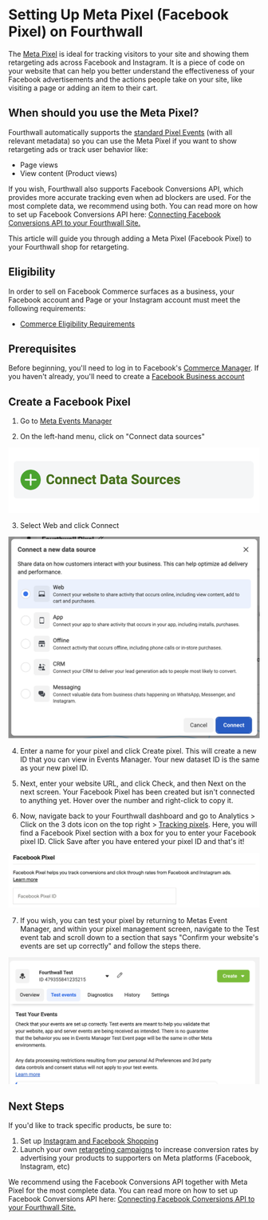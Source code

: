 # Setting Up Meta Pixel (Facebook Pixel) on Fourthwall

The [Meta Pixel](https://www.facebook.com/business/tools/meta-pixel) is ideal for tracking visitors to your site and showing them retargeting ads across Facebook and Instagram. It is a piece of code on your website that can help you better understand the effectiveness of your Facebook advertisements and the actions people take on your site, like visiting a page or adding an item to their cart.

## When should you use the Meta Pixel?

Fourthwall automatically supports the [standard Pixel Events](https://www.facebook.com/business/help/402791146561655?id=1205376682832142) (with all relevant metadata) so you can use the Meta Pixel if you want to show retargeting ads or track user behavior like:

- Page views
- View content (Product views)

If you wish, Fourthwall also supports Facebook Conversions API, which provides more accurate tracking even when ad blockers are used. For the most complete data, we recommend using both. You can read more on how to set up Facebook Conversions API here: [Connecting Facebook Conversions API to your Fourthwall Site.](https://help.fourthwall.com/hc/en-us/articles/37430330256539)

This article will guide you through adding a Meta Pixel (Facebook Pixel) to your Fourthwall shop for retargeting.

## Eligibility

In order to sell on Facebook Commerce surfaces as a business, your Facebook account and Page or your Instagram account must meet the following requirements:

- [Commerce Eligibility Requirements](https://help.instagram.com/1627591223954487)

## Prerequisites

Before beginning, you'll need to log in to Facebook's [Commerce Manager](https://business.facebook.com/commerce). If you haven't already, you'll need to create a [Facebook Business account](https://www.facebook.com/business/help/842191386156027?id=533228987210412)

## Create a Facebook Pixel

1. Go to [Meta Events Manager](https://www.facebook.com/events_manager2/)

2. On the left-hand menu, click on "Connect data sources"

![Connect data sources button](./1.png)

3. Select Web and click Connect

![Web connection selection](./2.png)

4. Enter a name for your pixel and click Create pixel. This will create a new ID that you can view in Events Manager. Your new dataset ID is the same as your new pixel ID.

5. Next, enter your website URL, and click Check, and then Next on the next screen. Your Facebook Pixel has been created but isn't connected to anything yet. Hover over the number and right-click to copy it.

6. Now, navigate back to your Fourthwall dashboard and go to Analytics > Click on the 3 dots icon on the top right > [Tracking pixels](https://my-shop.fourthwall.com/admin/dashboard/analytics/tracking-pixels?redirect). Here, you will find a Facebook Pixel section with a box for you to enter your Facebook pixel ID. Click Save after you have entered your pixel ID and that's it!

![Facebook Pixel ID input field](./3.png)

7. If you wish, you can test your pixel by returning to Metas Event Manager, and within your pixel management screen, navigate to the Test event tab and scroll down to a section that says "Confirm your website's events are set up correctly" and follow the steps there.

![Test event section](./4.png)

## Next Steps

If you'd like to track specific products, be sure to:

1. Set up [Instagram and Facebook Shopping](https://help.fourthwall.com/how-do-i-set-up-instagram-facebook-shopping)
2. Launch your own [retargeting campaigns](https://www.facebook.com/business/goals/retargeting) to increase conversion rates by advertising your products to supporters on Meta platforms (Facebook, Instagram, etc)

We recommend using the Facebook Conversions API together with Meta Pixel for the most complete data. You can read more on how to set up Facebook Conversions API here: [Connecting Facebook Conversions API to your Fourthwall Site.](https://help.fourthwall.com/hc/en-us/articles/37430330256539)